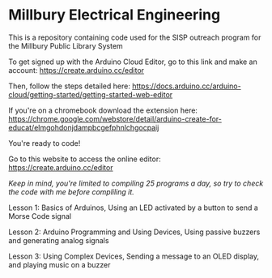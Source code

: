 # Millbury Electrical Engineering
This is a repository containing code used for the SISP outreach program for the Millbury Public Library System

To get signed up with the Arduino Cloud Editor, go to this link and make an account: https://create.arduino.cc/editor

Then, follow the steps detailed here: https://docs.arduino.cc/arduino-cloud/getting-started/getting-started-web-editor

If you're on a chromebook download the extension here: https://chrome.google.com/webstore/detail/arduino-create-for-educat/elmgohdonjdampbcgefphnlchgocpaij

You're ready to code!

Go to this website to access the online editor: https://create.arduino.cc/editor

*Keep in mind, you're limited to compiling 25 programs a day, so try to check the code with me before compliling it.*

Lesson 1: Basics of Arduinos, Using an LED activated by a button to send a Morse Code signal

Lesson 2: Arduino Programming and Using Devices, Using passive buzzers and generating analog signals

Lesson 3: Using Complex Devices, Sending a message to an OLED display, and playing music on a buzzer
